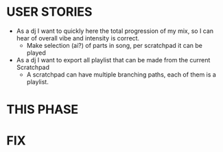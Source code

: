 # USER STORIES
- As a dj I want to quickly here the total progression of my mix, so I can hear of overall vibe and intensity is correct.
  - Make selection (ai?) of parts in song, per scratchpad it can be played
- As a dj I want to export all playlist that can be made from the current Scratchpad
  - A scratchpad can have multiple branching paths, each of them is a playlist.




# THIS PHASE

# FIX
